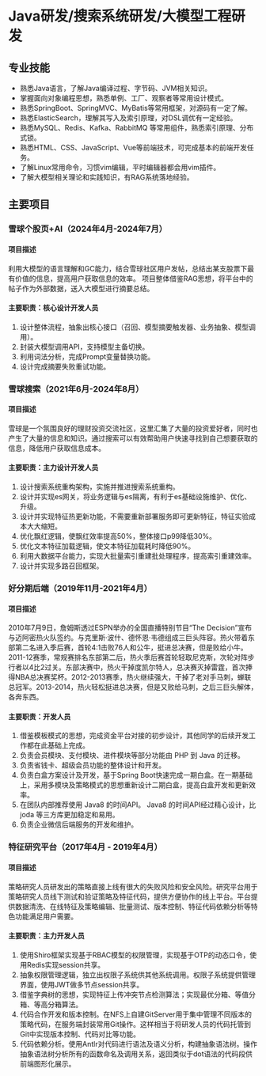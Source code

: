 # Java研发/搜索系统研发/大模型工程研发

##  <i class="fa fa-cogs" aria-hidden="true"></i> 专业技能

*   熟悉Java语言，了解Java编译过程、字节码、JVM相关知识。
*   掌握面向对象编程思想，熟悉单例、工厂、观察者等常用设计模式。
*   熟悉SpringBoot、SpringMVC、MyBatis等常用框架，对源码有一定了解。
*   熟悉ElasticSearch，理解其写入及索引原理，对DSL调优有一定经验。
*   熟悉MySQL、Redis、Kafka、RabbitMQ 等常用组件，熟悉索引原理、分布式锁。
*   熟悉HTML、CSS、JavaScript、Vue等前端技术，可完成基本的前端开发任务。
*   了解Linux常用命令，习惯vim编辑，平时编辑器都会用vim插件。
*   了解大模型相关理论和实践知识，有RAG系统落地经验。

##  <i class="fa fa-briefcase" aria-hidden="true"></i> 主要项目

### 雪球个股页+AI（2024年4月-2024年7月）

#### 项目描述

利用大模型的语言理解和GC能力，结合雪球社区用户发帖，总结出某支股票下最有价值的信息，提高用户获取信息的效率。
项目整体借鉴RAG思想，将平台中的帖子作为外部数据，送入大模型进行摘要总结。

#### 主要职责：核心设计开发人员

1. 设计整体流程，抽象出核心接口（召回、模型摘要触发器、业务抽象、模型调用）。
2. 封装大模型调用API，支持模型主备切换。
3. 利用词法分析，完成Prompt变量替换功能。
4. 设计完成摘要失败重试功能。

### 雪球搜索（2021年6月-2024年8月）

#### 项目描述

雪球是一个氛围良好的理财投资交流社区，这里汇集了大量的投资爱好者，同时也产生了大量的信息和知识。通过搜索可以有效帮助用户快速寻找到自己想要获取的信息，降低用户获取信息成本。

#### 主要职责：主力设计开发人员

1.  设计搜索系统重构架构，实施并推进搜索系统重构。
2.  设计并实现es网关，将业务逻辑与es隔离，有利于es基础设施维护、优化、升级。
3.  设计并实现特征热更新功能，不需要重新部署服务即可更新特征，特征实验成本大大缩短。
4.  优化飘红逻辑，使飘红效率提高50%，整体接口p99降低30%。
5.  优化文本特征加载逻辑，使文本特征加载耗时降低90%。
6.  利用大数据平台能力，实现大批量索引重建批处理程序，提高索引重建效率。
7.  设计并实现多路召回框架。

### 好分期后端（2019年11月-2021年4月）

#### 项目描述

2010年7月9日，詹姆斯透过ESPN举办的全国直播特别节目“The Decision”宣布与迈阿密热火队签约。与克里斯·波什、德怀恩·韦德组成三巨头阵容。热火带着东部第二名进入季后赛，首轮4:1击败76人和公牛，挺进总决赛，但是败给小牛。2011-12赛季，常规赛排名东部第二后，热火季后赛首轮轻取尼克斯，次轮对阵步行者以4比2过关。东部决赛中，热火干掉度凯尔特人，总决赛灭掉雷霆，首次捧得NBA总决赛奖杯。2012-2013赛季，热火继续强大，干掉了老对手马刺，蝉联总冠军。2013-2014，热火轻松挺进总决赛，但是又败给马刺，之后三巨头解体，各奔东西。

#### 主要职责：开发人员

1.  借鉴模板模式的思想，完成资金平台对接的初步设计，其他同学的后续开发工作都在此基础上完成。
2.  负责会员模块、支付模块、进件模块等部分功能由 PHP 到 Java 的迁移。
3.  负责省钱卡、超级会员功能的整体设计和开发。
4.  负责白盒方案设计及开发，基于Spring Boot快速完成一期白盒。在一期基础上，采用多模块及策略模式的思想重新设计二期白盒，提高白盒开发和更新效率。
5.  在团队内部推荐使用 Java8 的时间API。 Java8 的时间API经过精心设计，比 joda 等三方库更加稳定和易用。
6.  负责企业微信后端服务的开发和维护。

### 特征研究平台（2017年4月 - 2019年4月）

#### 项目描述

策略研究人员研发出的策略直接上线有很大的失败风险和安全风险。研究平台用于策略研究人员线下测试和验证策略及特征代码，提供方便协作的线上平台。平台提供数据清洗、在线特征及策略编辑、批量测试、版本控制、特征代码依赖分析等特色功能满足用户需要。

#### 主要职责：主力开发人员

1.  使用Shiro框架实现基于RBAC模型的权限管理，实现基于OTP的动态口令，使用Redis实现session共享。
2.  抽象权限管理逻辑，独立出权限子系统供其他系统调用。权限子系统提供管理界面，使用JWT做多节点session共享。
3.  借鉴字典树的思想，实现特征上传冲突节点检测算法；实现最优分箱、等值分箱、等高分箱算法。 
4.  代码合作开发和版本控制。在NFS上自建GitServer用于集中管理不同版本的策略代码，在服务端封装常用Git操作。这样相当于将研发人员的代码托管到Git中实现版本控制、代码对比等功能。
5.  代码依赖分析。使用Antlr对代码进行语法及语义分析，构建抽象语法树。操作抽象语法树分析所有的函数命名及调用关系，返回类似于dot语法的代码段供前端图形化展示。

